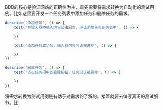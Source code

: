BDD的核心是验证网站的正确性为主，首先需要将需求转换为自动化的测试用例。比如这里要开发一个任务列表中添加任务和删除任务的需求。

```js
describe('添加任务', () => {
    test('在输入框中输入内容敲击回车，应该添加任务到列表中', () => {

    })

    test('添加任务成功后，输入框内容应该被清空', () => {

    })
})

describe('删除任务', () => {
    test('点击任务项中的删除按钮，任务应该被删除', () => {

    })
})
```

将需求转换为测试用例是有助于对需求的了解的。接着就要去编写真正的测试细节。比
